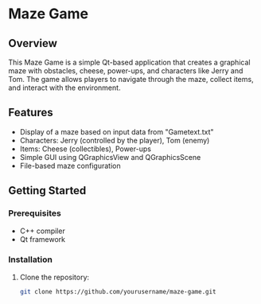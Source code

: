 # Maze Game

## Overview

This Maze Game is a simple Qt-based application that creates a graphical maze with obstacles, cheese, power-ups, and characters like Jerry and Tom. The game allows players to navigate through the maze, collect items, and interact with the environment.

## Features

- Display of a maze based on input data from "Gametext.txt"
- Characters: Jerry (controlled by the player), Tom (enemy)
- Items: Cheese (collectibles), Power-ups
- Simple GUI using QGraphicsView and QGraphicsScene
- File-based maze configuration

## Getting Started

### Prerequisites

- C++ compiler
- Qt framework

### Installation

1. Clone the repository:

   ```bash
   git clone https://github.com/yourusername/maze-game.git
